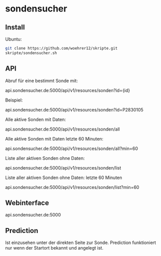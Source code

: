 # sondensucher

## Install

Ubuntu:
```bash
git clone https://github.com/woehrer12/skripte.git
skripte/sondensucher.sh
```

## API
Abruf für eine bestimmt Sonde mit:

api.sondensucher.de:5000/api/v1/resources/sonden?id={id}

Beispiel:

api.sondensucher.de:5000/api/v1/resources/sonden?id=P2830105

Alle aktive Sonden mit Daten:

api.sondensucher.de:5000/api/v1/resources/sonden/all

Alle aktive Sonden mit Daten letzte 60 Minuten:

api.sondensucher.de:5000/api/v1/resources/sonden/all?min=60

Liste aller aktiven Sonden ohne Daten:

api.sondensucher.de:5000/api/v1/resources/sonden/list

Liste aller aktiven Sonden ohne Daten: letzte 60 Minuten

api.sondensucher.de:5000/api/v1/resources/sonden/list?min=60



## Webinterface

api.sondensucher.de:5000

## Prediction

Ist einzusehen unter der direkten Seite zur Sonde. Prediction funktioniert nur wenn der Startort bekannt und angelegt ist.